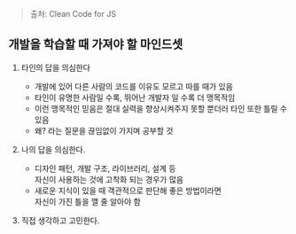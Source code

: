 > 출처: Clean Code for JS

## 개발을 학습할 때 가져야 할 마인드셋

1. 타인의 답을 의심한다

    - 개발에 있어 다른 사람의 코드를 이유도 모르고 따를 때가 있음
    - 타인이 유명한 사람일 수록, 뛰어난 개발자 일 수록 더 맹목적임
    - 이런 맹목적인 믿음은 절대 실력을 향상시켜주지 못할 뿐더러 타인 또한 틀릴 수 있음
    - 왜? 라는 질문을 끊임없이 가지며 공부할 것

2. 나의 답을 의심한다.

    - 디자인 패턴, 개발 구조, 라이브러리, 설계 등  
      자신이 사용하는 것에 고착화 되는 경우가 많음
    - 새로운 지식이 있을 때 객관적으로 판단해 좋은 방법이라면  
      자신이 가진 틀을 깰 줄 알아야 함

3. 직접 생각하고 고민한다.
